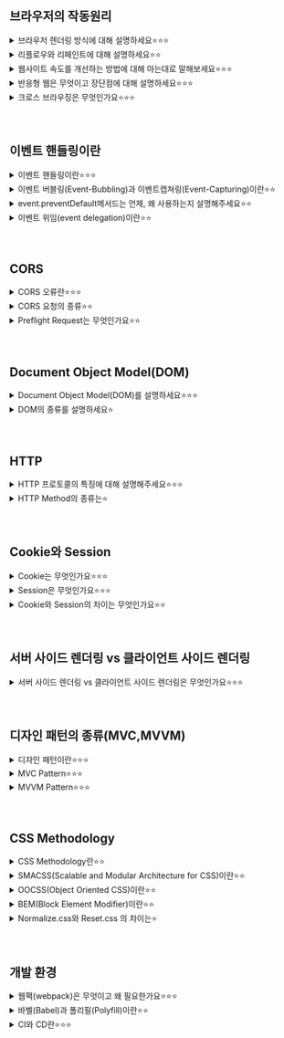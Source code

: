 ## 브라우저의 작동원리
<details>
<summary>브라우저 렌더링 방식에 대해 설명하세요⭐️⭐️⭐️</summary>
<!-- 한칸 공백 필요  -->
브라우저라는 것은 인터넷에 접속할 때 사용하는 크롬, 사파리, 파이어폭스 등을 말함

 1. HTML 파일과 CSS 파일을 파싱해서 각각 Tree를 만든다. (Parsing)
 2. 두 Tree를 결합하여 Rendering Tree를 만든다. (Style)
 3. Rendering Tree에서 각 노드의 위치와 크기를 계산한다. (Layout)
 4. 계산된 값을 이용해 각 노드를 화면상의 실제 픽셀로 변환하고, 레이어를 만든다. (Paint)
 5. 레이어를 합성하여 실제 화면에 나타낸다. (Composite)
</details>

<details>
<summary>리플로우와 리페인트에 대해 설명하세요⭐️⭐️</summary>
<!-- 한칸 공백 필요  -->
리플로우: 생성된 DOM 노드의 레이아웃 수치 변경 시 영향 받은 모든 노드의 수치를 다시 계산하여 렌더 트리를 재생성하는 과정, DOM 요소의 기하학적 속성이 변경될 때, 브라우저 사이즈가 변할 때, 스타일시트가 로딩되었을 때 발생하는 변화들을 다시 계산해주는 과정을 뜻하며, 레이아웃이라고도 함

리페인트: 리플로우 과정이 끝난 후 생성된 렌더 트리를 다시 그리는 과정, 변경된 요소를 실제로 화면에 그려주는 작업을 뜻함, 리플로우가 발생하면 필연적으로 리페인트가 실행됨, 리플로우보다는 상대적으로 훨씬 가벼운 작업임
</details>

<details>
<summary>웹사이트 속도를 개선하는 방법에 대해 아는대로 말해보세요⭐️⭐️⭐️</summary>
<!-- 한칸 공백 필요  -->
이미지 압축

코드 정리 및 압축

호스팅 업그레이드

브라우저 캐싱 활성화

웹 페이지 속도 개선 테스트
</details>

<details>
<summary>반응형 웹은 무엇이고 장단점에 대해 설명하세요⭐️⭐️⭐️</summary>
<!-- 한칸 공백 필요  -->
정의: 한 가지의 웹사이트로 다양한 종류의 기기에 최적화된 화면을 보여주는 것

장점
- 하나의 템플릿만을 사용해 다양한 사용자와 기긱에 대응할 수 있어 개발이 간편하다는 장점을 가짐
- 화면 크기가 해상도에 상관없이 웹 사이트를 잘 보여줌
- 어느기기, 어떤 접속 환경에서도 url이 같음
- 최신 웹 표준을 따름
- 트래픽 관리도 용이

단점
- 브라우저와 호환성에 문제가 있을 수 있음
- 디자인 자유도 떨어짐. 100% 맞춤 디자인이 어려움
- 성능 문제 있을 수 있음(로딩속도, 이미지 리사이징)
</details>

<details>
<summary>크로스 브라우징은 무엇인가요⭐️⭐️⭐️</summary>
<!-- 한칸 공백 필요  -->
웹 페이지 제작 시에 모든 브라우저에서 깨지지 않고 의도한 대로 올바르게(호환성) 나오게 하는 작업
</details>
<br></br>

## 이벤트 핸들링이란
<details>
<summary>이벤트 핸들링이란⭐️⭐️⭐️</summary>
<!-- 한칸 공백 필요  -->
클릭, 키보드 입력 등 사용자의 어떤 행위를 처리하는 것을 이벤트 핸들링이라고 함

- 이벤트를 받아줄 요소를 선택합니다.
- 그 요소가 어떤 이벤트에 반응할지, 즉 요소와 이벤트를 연결해주는 바인딩을 합니다.
- 이벤트가 발생했을 때 실행될 코드를 작성합니다.
</details>

<details>
<summary>이벤트 버블링(Event-Bubbling)과 이벤트캡쳐링(Event-Capturing)이란⭐️⭐️</summary>
<!-- 한칸 공백 필요  -->
Event Bubbling:
한 요소에 이벤트가 발생하면, 이 요소에 할당된 핸들러가 동작하고, 이어서 부모 요소의 핸들러가 동작함
가장 최상단의 조상 요소를 만날 때까지 이 과정이 반복되면서 요소 각각에 할당된 핸들러가 동작함

<img src="https://joshua1988.github.io/images/posts/web/javascript/event/event-bubble.png" height="200px" width="200px">

Event Capturing:
이벤트 캡쳐는 이벤트 버블링과 반대 방향으로 진행되는 이벤트 전파 방식입니다.

<img src="https://joshua1988.github.io/images/posts/web/javascript/event/event-capture.png" height="200px" width="200px">

</details>

<details>
<summary>event.preventDefault메서드는 언제, 왜 사용하는지 설명해주세요⭐️⭐️</summary>
<!-- 한칸 공백 필요  -->
정의: 이벤트를 명시적으로 처리하지 않은 경우, 해당 이벤트의 default 동작을 실행하지 않도록 지정하는 함수

언제 사용:
- 'a태그'를 클릭했을 때 지정된 href 링크로 이동하지 않게 하고 싶을 때
- 'form태그'내의 submit 역할을 하는 버튼을 클릭했을 때, 새로 실행하지 않게 하고 싶을 때

자세한 설명:
preventDefalut는 해당 이벤트에 기본적으로 설정된 기본 액션을 동작하지 않게 만드는 메서드입니다.
이 메서드를 사용하는 이유는 다양합니다. 가장 대표적인 경우가 form 요소의 submit 이벤트입니다. submit 이벤트는 해당 폼의 정보를 서버로 요청을 보내려는 기본 동작을 가지고 있어서,submit 이벤트가 일어나고 나면 화면이 의도치 않게 전환되거나 새로고침이 되는 경우가 있습니다.
현대 웹 개발에 들어서는 이런 서버 요청은 JavaScript에서 처리하기 때문에 이런 이벤트의 기본 동작은 막아주는 것이 종종 필요합니다.
</details>

<details>
<summary>이벤트 위임(event delegation)이란⭐️⭐️</summary>
<!-- 한칸 공백 필요  -->
이벤트 위임은 캡쳐링과 버블링을 이용한 것으로, 여러 엘리먼트마다 각각 이벤트 핸들러를 할당하지 않고, 공통되는 부모에 이벤트 핸들러를 할당하여 이벤트를 관리하는 방식

- 여러개의 자식 엘리먼트 이벤트 관리하기
- 동적 엘리먼트에 대한 이벤트 관리하기
</details>
<br></br>

## CORS
<details>
<summary>CORS 오류란⭐️⭐️⭐️</summary>
<!-- 한칸 공백 필요  -->
Cross-Origin Resource Sharing의 약자로
타 도메인 간에 자원을 공유할 수 있게 해주는 것을 의미한다

cors표준은 웹 브라우저가 사용하는 정보를 읽을 수 있도록 허가된 출처 집합을 서버에게 알려주도록 허용하는 특정 http헤더를 추가함으로써 동작한다

1. 브라우저가 리소스 요청됨(coross-origin 요청) ->
2. 보안상의 이유로 제한(Same-Origin-Policy동일 근원 정책) ->
3. 요청하는 대상과 프로토콜과 포트가 같아야함 ->
4. JSONP와 cors가 나옴

[자세한 자료](https://inpa.tistory.com/entry/WEB-%F0%9F%93%9A-CORS-%F0%9F%92%AF-%EC%A0%95%EB%A6%AC-%ED%95%B4%EA%B2%B0-%EB%B0%A9%EB%B2%95-%F0%9F%91%8F#:~:text=%EA%B6%8C%EC%9E%A5%ED%95%98%EB%8A%94%20%EB%B0%94%EB%8B%A4.-,%EC%98%88%EB%B9%84%20%EC%9A%94%EC%B2%AD%20(Preflight%20Request),%EC%9D%B8%EC%A7%80%20%EB%AF%B8%EB%A6%AC%20%ED%99%95%EC%9D%B8%ED%95%98%EB%8A%94%20%EA%B2%83%EC%9D%B4%EB%8B%A4.)
</details>

<details>
<summary>CORS 요청의 종류⭐️⭐️</summary>
<!-- 한칸 공백 필요  -->
Simple/Preflight, Credential/Non-Credential의 조합으로 4가지가 존재

1. Simple Request
2. Preflight Request
3. Request with Credential
4. Request without Credential
</details>

<details>
<summary>Preflight Request는 무엇인가요⭐️⭐️</summary>
<!-- 한칸 공백 필요  -->
사실 브라우저는 요청을 보낼때 한번에 바로 보내지않고, 먼저 예비 요청을 보내 서버와 잘 통신되는지 확인한 후 본 요청을 보낸다.

즉, 예비 요청의 역할은 본 요청을 보내기 전에 브라우저 스스로 안전한 요청인지 미리 확인하는 것이다.

이때 브라우저가 예비요청을 보내는 것을 Preflight라고 부르며, 이 예비요청의 HTTP 메소드를 GET이나 POST가 아닌 OPTIONS라는 요청이 사용된다는 것이 특징이다.
</details>
<br></br>

## Document Object Model(DOM)
<details>
<summary>Document Object Model(DOM)를 설명하세요⭐️⭐️⭐️</summary>
<!-- 한칸 공백 필요  -->
문서 객체 모델(DOM, Document Object Model)은 XML이나 HTML 문서에 접근하기 위한 일종의 인터페이스입니다.

이 객체 모델은 문서 내의 모든 요소를 정의하고, 각각의 요소에 접근하는 방법을 제공합니다.
</details>

<details>
<summary>DOM의 종류를 설명하세요⭐️</summary>
<!-- 한칸 공백 필요  -->
W3C DOM 표준은 세 가지 모델로 구분됩니다.

1. Core DOM : 모든 문서 타입을 위한 DOM 모델
2. HTML DOM : HTML 문서를 위한 DOM 모델
3. XML DOM : XML 문서를 위한 DOM 모델
</details>
<br></br>

## HTTP
<details>
<summary>HTTP 프로토콜의 특징에 대해 설명해주세요⭐️⭐️⭐️</summary>
<!-- 한칸 공백 필요  -->
Hyper Text Transfer Protocol
요청 메서드 를 정의하여, 주어진 리소스에 수행하길 원하는 행동을 나타내는 것

www 상에서 서버와 클라이언트가 정보(데이터)를 주고 받을 수 있는 프로토콜로, HTML문서를 주고 받는데 사용됨.

TCP 방식 : client - server 중 한 곳이 연결을 끊을 때까지 연결을 유지함.
HTTP 방식 : client가 server에서 html을 다운받고 나면 연결을 끊어버림.(HTTP통신의 특징 - 비연결(stateless))

특징
Stateless
클라이언트와 서버가 연결을 성공한 후, 클라이언트의 요청에 대해 서버가 응답을 하고 나면 연결을 끊어버리는 것을 말한다.

장점
통신 간의 연결 상태 처리나 정보의 저장을 관리할 필요가 없어서 서버 디자인이 간단해진다.

단점
연결을 끊어버리기 때문에 서버에서 클라이언트의 현재 상태를 알 수 없음. 로그인을 이미 했는데 연결을 끊었기 때문에 이후 작업에서 Client가 로그인을 했었는지 안했었는지 알 수 없음.
=> 이 문제를 위해 Cookie와 Session으로 클라이언트의 상태를 저장해서 연결은 끊어졌지만 사용자에게 마치 연결이 되어 있는 것처럼 서비스를 제공한다.

Request, Response
Request(요청)
웹 브라우저(Client)에서 웹 서버로 보내는 요청. 서버에게 데이터를 전송할 때 Request 객체에 담아 전달하게 된다.

Response(수신)
웹 서버에서 웹 브라우저(Client)로의 응답. 클라이언트로부터 서버에게 요청이 일어나고 나면 서버는 브라우저에 전달할 데이터를 Response 객체를 통해 전달한다.
___
HTTP는 클라이언트가 서버에 요청을 보내면 서버는 그에 대한 응답을 보내는 클라이언트 서버 구조로 이루어져 있으며, 무상태성, 비연결성이라는 특징을 갖습니다.

무상태성은 서버가 클라이언트의 상태를 기억하지 않는다는 뜻입니다. 즉, 상태 기억의 주체가 클라이언트가 된다는 말이며, 중간에 요청을 처리하는 서버가 바뀌어도 클라이언트가 상태를 잘 담아서 요청을 보내면 응답을 제대로 받을 수 있습니다.
서버가 바뀌어도 응답에 문제가 없다는 뜻은, 필요에 따라 서버를 무한히 증설할 수 있다는 의미입니다. 즉, 무상태성이라는 특성 덕에 서버의 무한한 증설이 가능해집니다.

비연결성은 요청과 응답을 주고 받은 후에 서버와의 연결을 끊는 것을 의미합니다. 서버와의 연결을 지속하지 않고 필요할 때에만 연결하기 때문에 최소한의 자원만 사용하게 된다는 장점이 있습니다. 하지만 HTTP 1.0 버전은 여러 요청을 보내야 할 때에도 매 요청마다 서버 연결과 종료를 반복하는 비효율성이 발생한다는 한계가 있습니다. 이러한 한계점을 HTTP 1.1 버전에서는 지속 연결과 파이프라인, HTTP 2.0 버전에서는 멀티플렉싱을 활용해서 해결합니다.
</details>

<details>
<summary>HTTP Method의 종류는⭐️</summary>
<!-- 한칸 공백 필요  -->
GET
특정 리소스의 표시를 요청할 때 사용, 오직 데이터를 받기만 한다.
(SELECT 문을 이용한 데이터를 수신)

POST
특정 리소스에 엔티티를 제출할 때 사용
서버에 Data를 보내기 위한 용도

PUT
서버가 Client 요청의 Body를 확인하여 요청 URL에 새로운 Resouce를 생성
서버의 Resource에 Data를 저장하기 위한 용도

DELETE
요청 Resource를 삭제하도록 요청
BUT HTTP 규격에는 Client 요청에도 서버가 무효화 시킬 수 있다고 정의됨
DELETE Method는 항상 보장되지 않는다.
</details>
<br></br>

## Cookie와 Session
<details>
<summary>Cookie는 무엇인가요⭐️⭐️⭐️</summary>
<!-- 한칸 공백 필요  -->
사용자의 디스크나 웹 브라우저 메모리에 저장된다.
클라이언트 측에 “key와 value”형태의 text 타입으로 데이터가 저장된다. 데이터의 크기에 제한이 있다.

프로세스
- 브라우저에서 웹 페이지 접속
- 웹 서버에서 쿠키를 생성.
- 생성한 쿠키에 데이터를 담아 요청에 응답할 때 클라이언트에게 함께 전송.
- 클라이언트가 보관하다가 서버에 재요청할 때 쿠키를 함께 전송.
- 클라이언트와 서버가 로그인 정보가 유지되어있는 것처럼 사용.
</details>

<details>
<summary>Session은 무엇인가요⭐️⭐️⭐️</summary>
<!-- 한칸 공백 필요  -->
웹 서비스를 위한 사용자의 정보를 서버측에 저장한다.
서버 측에 객체 타입으로 저장된다. 서버가 수용 가능한 만큼 저장할 수 있다.

프로세스
- 클라이언트가 서버에 접속 시 세션 ID를 발급
- 클라이언트는 쿠키(쿠키이름 : JSESSIONID)를 이용해 세션 ID를 저장해서 가지고 있음.
- 클라이언트가 서버에 재 요청 시 쿠키(JSESSIONID)를 이용하여 세션ID 값을 서버에 전달.

저장 기간
session.invalidate() 혹은 웹 브라우저가 종료될 때까지 데이터가 유지된다.
</details>

<details>
<summary>Cookie와 Session의 차이는 무엇인가요⭐️⭐️</summary>
<!-- 한칸 공백 필요  -->
쿠키와 세션의 역할은 비슷하다. 가장 큰 차이점은 사용자의 정보가 저장되는 위치이다.
보안 면에서는 세션이 더 우수하고, 세션의 경우 서버의 처리가 필요하기 때문에 요청 속도는 쿠키가 더 빠르다.
</details>
<br></br>

## 서버 사이드 렌더링 vs 클라이언트 사이드 렌더링
<details>
<summary>서버 사이드 렌더링 vs 클라이언트 사이드 렌더링은 무엇인가요⭐️⭐️⭐️</summary>
<!-- 한칸 공백 필요  -->
SSR: 브라우저에 나타나는 형태 그대로를 HTML로 만들어 제공하며, 브라우저는 HTML을 표시하는 방식

CSR: SPA (Single Page Application), 서버는 JSON파일만 보내주고, HTML을 그리는 역할은 JavaScript를 통해 클라이언트 측에서 수행
</details>
<br></br>

## 디자인 패턴의 종류(MVC,MVVM)
<details>
<summary>디자인 패턴이란⭐️⭐️⭐️</summary>
<!-- 한칸 공백 필요  -->
어떤 것을 개발할 때 발생했던 문제점들을 정리해서 좀 더 쉽고 편리하게 개발할 수 있도록 만든 특정한 방법들을 의미한다.
</details>

<details>
<summary>MVC Pattern⭐️⭐️⭐️</summary>
<!-- 한칸 공백 필요  -->
Model-View-Controller의 약자로,
대표적인 디자인 패턴으로 개발할 때 구성요소를 Model, View, Controller로 역할을 나누어 개발을 하는 것을 의미한다.
사용자가 Controller를 조작하면 Controller는 Model을 통해 데이터를 가져오고 해당 데이터를 View에게 뿌려준다.
<br></br>
<img src="https://img1.daumcdn.net/thumb/R1280x0/?scode=mtistory2&fname=https%3A%2F%2Fblog.kakaocdn.net%2Fdn%2F7IE8f%2FbtqBRvw9sFF%2FAGLRdsOLuvNZ9okmGOlkx1%2Fimg.png" width="200" height="200">
<br></br>
MVC 패턴의 동작 순서
사용자의 Action들은 Controller에 들어오게 된다.
Controller는 사용자의 Action를 확인하고, Model을 업데이트한다.
Controller는 Model을 나타내줄 View를 선택한다.
View는 Model을 이용하여 화면을 나타낸다.

MVC패턴을 사용하는 프레임워크/라이브러리
- Angular JS
- DJango
- React 등
</details>

<details>
<summary>MVVM Pattern⭐️⭐️⭐️</summary>
<!-- 한칸 공백 필요  -->
MVVM 패턴은 Model + View + View Model를 합친 용어입니다. Model과 View은 다른 패턴과 동일합니다.

<img src="https://img1.daumcdn.net/thumb/R1280x0/?scode=mtistory2&fname=https%3A%2F%2Fblog.kakaocdn.net%2Fdn%2FCiXz0%2FbtqBQ1iMiVT%2FstaXr7UO95opKgXEU01EY0%2Fimg.png" width="200" height="200">

Model : 어플리케이션에서 사용되는 데이터와 그 데이터를 처리하는 부분입니다.

View : 사용자에서 보여지는 UI 부분입니다.

View Model : View를 표현하기 위해 만든 View를 위한 Model입니다. View를 나타내 주기 위한 Model이자 View를 나타내기 위한 데이터 처리를 하는 부분입니다.

MVVM 패턴의 동작 순서
1. 사용자의 Action들은 View를 통해 들어오게 됩니다.
2. View에 Action이 들어오면, Command 패턴으로 View Model에 Action을 전달합니다.
3. View Model은 Model에게 데이터를 요청합니다.
4. Model은 View Model에게 요청받은 데이터를 응답합니다.
5. View Model은 응답 받은 데이터를 가공하여 저장합니다.
6. View는 View Model과 Data Binding하여 화면을 나타냅니다.
7. 대표적인 디자인 패턴으로 개발할 때 구성요소를 Model, View, Controller로 역할을 나누어 개발을 하는 것을 의미한다.
8. 사용자가 Controller를 조작하면 Controller는 Model을 통해 데이터를 가져오고 해당 데이터를 View에게 뿌려준다.

장점

MVVM 패턴은 View와 Model 사이의 의존성이 없습니다. 또한 Command 패턴과 Data Binding을 사용하여 View와 View Model 사이의 의존성 또한 없앤 디자인패턴입니다. 각각의 부분은 독립적이기 때문에 모듈화 하여 개발할 수 있습니다.
</details>
<br></br>

## CSS Methodology
<details>
<summary>CSS Methodology란⭐️⭐️</summary>
<!-- 한칸 공백 필요  -->
명확하고 일관성있는 규칙

SMACSS(Scalable and Modular Architecture for CSS): 범주화

OOCSS(Object Oriented CSS): 구조와 모양을 분리,컨테이너와 컨텐츠를 분리

BEM(Block Element Modifier): 블록(block), 요소(element), 상태(modifier)로 구분하여 클래스 작성하며 엄격한 네이밍 규칙을 가짐
</details>

<details>
<summary>SMACSS(Scalable and Modular Architecture for CSS)이란⭐️⭐️</summary>
<!-- 한칸 공백 필요  -->
CSS를 범주화(Categorization)로 패턴화 하고자 하는 방법론이다

SMACSS는 작성할 CSS를 비슷한 종류끼리 모아 5가지 스타일로 나누고 각 유형에 맞는 선택자와 작명법, 코딩 기법을 제시한다. 기본(base), 레이아웃(layout), 모듈(module), 상태(state), 테마(theme) 다섯가지의 범주를 제시한다.

기본(base)
: Reset, Variable 등을 포함하고 !important를 쓰지 않는다.

레이아웃(layout)
: 주요 요소(id)와 하위 요소(class)로 구분하고 접두사를 사용한다.

모듈(module)
: 재사용성이 높은 구성 요소를 정의한다.

상태(state)
: 요소의 상태 변화를 표현하고 접두사 “is-“나 “s-“를 사용한다.

테마(theme)
: 사용자가 선택 가능 하도록 스타일을 재선언하여 사용한다.

SMACSS 사용시에는 지켜야 할 유의사항이 몇 가지 존재하는데, 대표적으로 아래의 4가지 유의사항들이 존재한다.
- 파생된 CSS셀렉터 사용금지
- Id 셀렉터 사용금지
- !Important 사용금지
- 다른 개발자들이 이해할 수 있도록 class 이름을 의미있게 지어야 함
</details>

<details>
<summary>OOCSS(Object Oriented CSS)이란⭐️⭐️</summary>
<!-- 한칸 공백 필요  -->
CSS를 모듈 방식으로 작성하여 중복을 줄이는 방식의 방법론이다.
주요 원리는 구조와 스타일을 분리해서 작성하는 것이다.

2가지 기본원칙
- 구조(structure)와 모양(skin)의 분리 : 반복적인 시각적 기능(배경, 테두리..)을 별도의 “스킨”으로 정의하여 다양한 객체와 혼합하여 중복 코드없이 시각적 다양성을 표현할 수 있다.
- 콘테이너와 콘텐츠의 분리 : 스타일을 정의할때 위치에 의존적인 스타일을 사용하지 않는다. 사물의 모양은 어디에 위치 하던지 동일하게 보인다. (예: .object h2{} 사용하지 않고 h2에 .title(클래스 이름)을 부여하여 사용한다. 이렇게 하면 클래스가 없는 h2는 모두 동일한 모습이고, title 클래스 역시 동일하게 보일것이며, 불필요한 스타일을 중복해서 정의할 필요가 없다)

이점
- 많은 CSS 코드가 재사용되면서 코드의 길이가 줄어든다. 즉 css 파일 크기가 작아져서 속도를 향상 시킬 수 있다.
- 새로운 요소를 추가할때, 기존 모듈을 통해서 재사용이 가능하고 쉽게 확장 가능하여 유지보수성이 높아진다.
</details>


<details>
<summary>BEM(Block Element Modifier)이란⭐️⭐️</summary>
<!-- 한칸 공백 필요  -->
CSS 제작 방법론으로, 일종의 네이밍 컨벤션이라고 볼 수 있다.
html 요소들을 각각 Block, Element, Modifier이렇게 세 가지로 분류해 작명한다.
이를 통해 복잡한 UI에서도 쉽고 빠르게 인터페이스를 개발할 수 있으며 복사 및 붙여 넣기없이 기존 코드를 재사용 할 수 있습니다.

- Block
재사용 가능한 독립적 블록, 가장 바깥쪽 상위요소
재사용을 위해 margin 또는 padding을 적용하지 않는다
블럭은 블럭을 감쌀 수 있다
- Element
블록을 구성하는 종속적인 하위요소
소속된 블록에 의존적이다
- Modifier
블록이나 엘리먼트의 변형, 속성을 의미 (모양,상태,동작 등)
기능은 같으나 모양 등이 다를 경우 사용한다
</details>

<details>
<summary>Normalize.css와 Reset.css 의 차이는⭐️</summary>
<!-- 한칸 공백 필요  -->
Reset.css는 초기화를 시키는 것에 집중
Normalize.css는 초기화를 시키지만 어느정도의 스타일이 가미되어있음
</details>
<br></br>

## 개발 환경
<details>
<summary>웹팩(webpack)은 무엇이고 왜 필요한가요⭐️⭐️⭐️</summary>
<!-- 한칸 공백 필요  -->
기능별로 모듈화했던 자바스크립트 파일들을 묶는 것을 말함

장점
- 이전에 각 파일마다 서버에 요청을 하여 자원을 얻어와야했던 반면, 같은 타입(html, css, js) 등 파일을 묶어서 요청/응답을 받아 네터워크 코스트가 감소함
- 다양한 모드가 지원되면서 최적화, 코드 압축 등 작업 지원
- 웹팩의 주요 구성 요소 중 하나인 로더가 일부 브라우저에서 지원이 되지 않는 ES6 형식의 자바스크립트 파일을 ES5로 변환하여 사용가능, 다른 모든 브라우저에 대해서도 커버 가능
</details>

<details>
<summary>바벨(Babel)과 폴리필(Polyfill)이란⭐️⭐️</summary>
<!-- 한칸 공백 필요  -->
바벨의 뜻:
바벨은 트랜스파일러로, 모던 자바스크립트 코드를 구 표준을 준수하는 코드로 바꿔줍니다.

바벨은 코드를 재작성해주는 트랜스파일러 프로그램입니다. 바벨은 개발자의 컴퓨터에서 돌아가는데, 이를 실행하면 기존 코드가 구 표준을 준수하는 코드로 변경됩니다. 변경된 코드는 웹사이트 형태로 사용자에게 전달되어 버전 차이로 인한 호환성 문제를 해결 해 줍니다. 웹팩과 같은 모던 프로젝트 빌드 시스템은 코드가 수정될 때마다 자동으로 트랜스파일러를 동작시켜줍니다.

폴리필의 뜻:
폴리필을 사전에서 찾아보면  충전솜이라는 의미를 가지고 있습니다. 폴리필의 역할은 사전 의미처럼 부족한 부분을 채워주는 역할을 합니다. 폴리필(polyfill)은 말 그대로 구현이 누락된 새로운 기능을 메꿔주는(fill in) 역할을 합니다.(쉽게 정의하면 크로스 브라우징을 뜻합니다.)

바벨과 폴리필이 필요한 이유?
브라우저마다 지원할 수 있는(랜더링 하는) 스펙이 다르기 때문입니다.
</details>

<details>
<summary>CI와 CD란⭐️⭐️⭐️</summary>
<!-- 한칸 공백 필요  -->
CI는 빌드/테스트 자동화 과정 과정
CD는 배포 자동화 과정

CI/CD는 자동화하여 애플리케이션을 더욱 짧은 주기로 고객에게 제공하는 방법

CI/CD는 새로운 코드 통합으로 인해 개발 및 운영팀에 발생하는 문제(일명 "통합 지옥(integration hell)")를 해결하기 위한 솔루션
</details>
<br></br>


